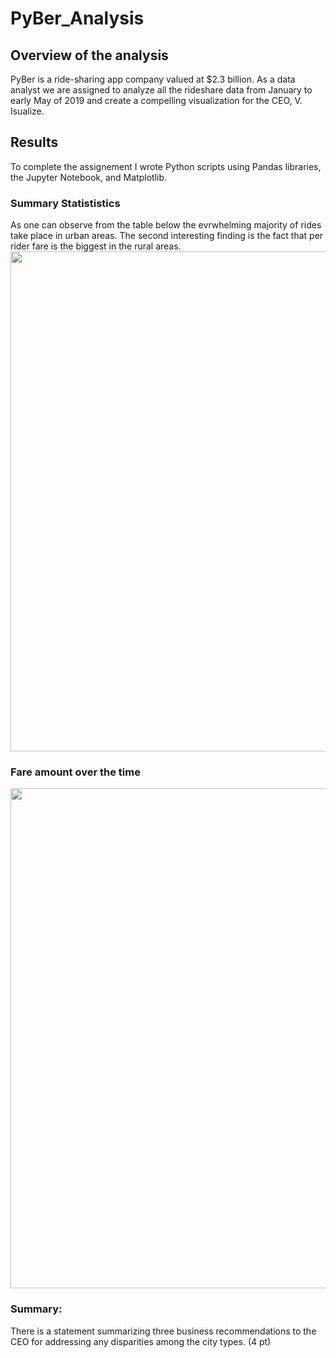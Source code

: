 # PyBer_Analysis

## Overview of the analysis

PyBer is a ride-sharing app company valued at $2.3 billion. As a data analyst we are assigned to analyze all the rideshare data from January to early May of 2019 and create a compelling visualization for the CEO, V. Isualize.

## Results
To complete the assignement I wrote Python scripts using Pandas libraries, the Jupyter Notebook, and Matplotlib. 
### Summary Statististics
As one can observe from the table below the evrwhelming majority of rides take place in urban areas. The second interesting finding is the fact that per rider fare is the biggest in the rural areas.
<img src="https://github.com/ArmineKhanan/PyBer_Analysis/blob/main/Pyber%20Summary%20.png" width="800" />

### Fare amount over the time
<img src="https://github.com/ArmineKhanan/PyBer_Analysis/blob/main/Total%20Fare%20by%20City%20Type.png" width="800" />


### Summary:

There is a statement summarizing three business recommendations to the CEO for addressing any disparities among the city types. (4 pt)
